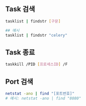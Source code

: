 ## Task 검색
```sh
tasklist | findstr [구문]

## 예시
tasklist | findstr "celery"
```

## Task 종료
```sh
taskkill /PID [프로세스ID] /F
```

## Port 검색
```sh
netstat -ano | find "[포트번호]"
# 예시: netstat -ano | find "8080"
```